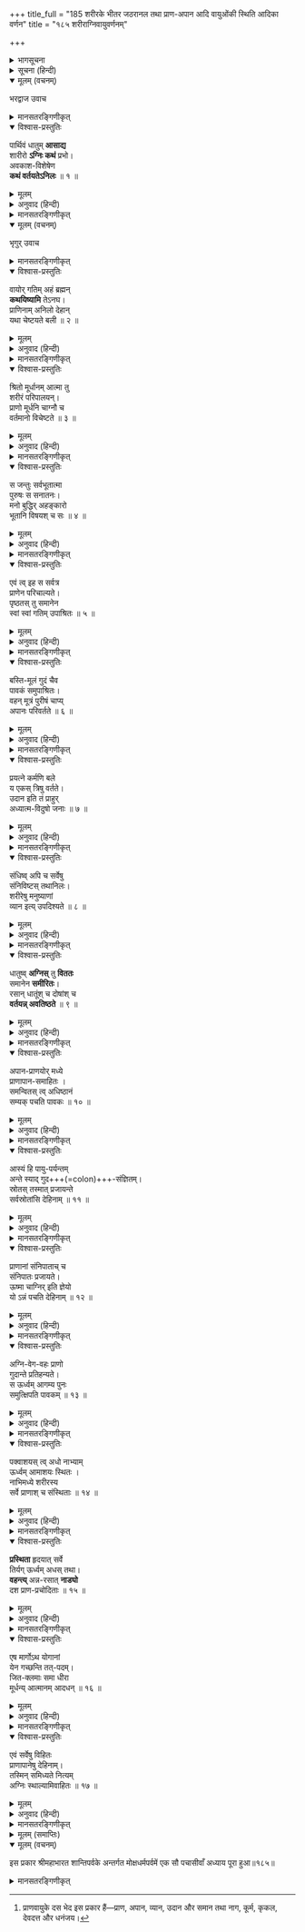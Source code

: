 +++
title_full = "185 शरीरके भीतर जठरानल तथा प्राण-अपान आदि वायुओंकी स्थिति आदिका वर्णन"
title = "१८५ शरीराग्निवायुवर्णनम्"

+++

<details><summary>भागसूचना</summary>

पञ्चाशीत्यधिकशततमोऽध्यायः
</details>

<details><summary>सूचना (हिन्दी)</summary>

शरीरके भीतर जठरानल तथा प्राण-अपान आदि वायुओंकी स्थिति आदिका वर्णन
</details>

<details open><summary>मूलम् (वचनम्)</summary>

भरद्वाज उवाच
</details>

<details><summary>मानसतरङ्गिणीकृत्</summary>

Bharadvāja asked: 
</details>


<details open><summary>विश्वास-प्रस्तुतिः</summary>

पार्थिवं धातुम् **आसाद्य**  
शारीरो **ऽग्निः कथं** प्रभो।  
अवकाश-विशेषेण  
**कथं वर्तयतेऽनिलः** ॥ १ ॥
</details>

<details><summary>मूलम्</summary>

पार्थिवं धातुमासाद्य शारीरोऽग्निः कथं प्रभो।  
अवकाशविशेषेण कथं वर्तयतेऽनिलः ॥ १ ॥
</details>

<details><summary>अनुवाद (हिन्दी)</summary>

_भरद्वाजने पूछा—_ प्रभो! शरीरके भीतर रहनेवाली अग्नि पार्थिव धातु (पांचभौतिक देह) का आश्रय लेकर कैसे रहती है और वायु भी उसी पार्थिव धातुका आश्रय लेकर अवकाश-विशेषके द्वारा देहको कैसे चेष्टाशील बनाती है?॥१॥
</details>

<details><summary>मानसतरङ्गिणीकृत्</summary>

How in the body does the solid element present itself and what becomes of the heat? How also does space manifest itself, and how does the gaseous element circulate in the body?
</details>


<details open><summary>मूलम् (वचनम्)</summary>

भृगुर् उवाच
</details>

<details><summary>मानसतरङ्गिणीकृत्</summary>

Bhṛgu said: 
</details>


<details open><summary>विश्वास-प्रस्तुतिः</summary>

वायोर् गतिम् अहं ब्रह्मन्  
**कथयिष्यामि** तेऽनघ।  
प्राणिनाम् अनिलो देहान्  
यथा चेष्टयते बली ॥ २ ॥
</details>

<details><summary>मूलम्</summary>

वायोर्गतिमहं ब्रह्मन् कथयिष्यामि तेऽनघ।  
प्राणिनामनिलो देहान् यथा चेष्टयते बली ॥ २ ॥
</details>

<details><summary>अनुवाद (हिन्दी)</summary>

_भृगुने कहा—_ ब्रह्मन्! निष्पाप महर्षे! मैं तुमसे वायुकी गतिका वर्णन करता हूँ। प्रबल वायु प्राणियोंके शरीरोंको किस प्रकार चेष्टाशील बनाती है? यह बताता हूँ॥२॥
</details>

<details><summary>मानसतरङ्गिणीकृत्</summary>

I shall, O sage, speak to you of the path by which  the gaseous element moves, and how, O sinless one, that mighty substance causes the bodies of organisms to move. 
</details>


<details open><summary>विश्वास-प्रस्तुतिः</summary>

श्रितो मूर्धानम् आत्मा तु  
शरीरं परिपालयन्।  
प्राणो मूर्धनि चाग्नौ च  
वर्तमानो विचेष्टते ॥ ३ ॥
</details>

<details><summary>मूलम्</summary>

श्रितो मूर्धानमात्मा +++(पाठभेदः - अग्निः)+++ तु शरीरं परिपालयन्।  
प्राणो मूर्धनि चाग्नौ च वर्तमानो विचेष्टते ॥ ३ ॥
</details>

<details><summary>अनुवाद (हिन्दी)</summary>

आत्मा मस्तकके रन्ध्रस्थानमें स्थित होकर सम्पूर्ण शरीरकी रक्षा करता है और प्राण मस्तक तथा अग्नि दोनोंमें स्थित होकर शरीरको चेष्टाशील बनाता है॥३॥
</details>

<details><summary>मानसतरङ्गिणीकृत्</summary>

Heat resides within the brain and takes care of the entire body.  
The metabolic activity, Prāṇa, residing within the head, along with the heat, causes movements and actions. 
</details>


<details open><summary>विश्वास-प्रस्तुतिः</summary>

स जन्तुः सर्वभूतात्मा  
पुरुषः स सनातनः।  
मनो बुद्धिर् अहङ्कारो  
भूतानि विषयश् च सः ॥ ४ ॥
</details>

<details><summary>मूलम्</summary>

स जन्तुः सर्वभूतात्मा पुरुषः स सनातनः।  
मनो बुद्धिरहङ्कारो भूतानि विषयश्च सः ॥ ४ ॥
</details>

<details><summary>अनुवाद (हिन्दी)</summary>

वह प्राणसे संयुक्त आत्मा ही जीव है, वही सम्पूर्ण भूतोंका आत्मा सनातन पुरुष है। वही मन, बुद्धि, अहंकार, पाँचों भूत और विषयरूप हो रहा है॥४॥
</details>

<details><summary>मानसतरङ्गिणीकृत्</summary>

That is mark of life, the core of all life forms also known as the eternal puruṣa, basis of the mind, intelligence, and consciousness, as also sensory apparatus of of all organisms. 
</details>


<details open><summary>विश्वास-प्रस्तुतिः</summary>

एवं त्व् इह स सर्वत्र  
प्राणेन परिचाल्यते।  
पृष्ठतस् तु समानेन  
स्वां स्वां गतिम् उपाश्रितः ॥ ५ ॥
</details>

<details><summary>मूलम्</summary>

एवं त्विह स सर्वत्र प्राणेन परिचाल्यते।  
पृष्ठतस्तु समानेन स्वां स्वां गतिमुपाश्रितः ॥ ५ ॥
</details>

<details><summary>अनुवाद (हिन्दी)</summary>

इस प्रकार (जीवात्मासे संयुक्त हुए) प्राणके द्वारा शरीरके भीतरके समस्त विभाग तथा इन्द्रिय आदि सारे बाह्य अंग परिचालित होते हैं। तत्पश्चात् समान वायुके रूपमें परिणत हो प्राण ही अपनी-अपनी गतिके आश्रित शरीरका संचालक होता है॥५॥
</details>

<details><summary>मानसतरङ्गिणीकृत्</summary>

Thus the organism is, in every respect, controlled by the metabolic activities. At the basis of every activity is the metabolic process called Samāna, which makes every muscular activity run. 
</details>


<details open><summary>विश्वास-प्रस्तुतिः</summary>

बस्ति-मूलं गुदं चैव  
पावकं समुपाश्रितः।  
वहन् मूत्रं पुरीषं चाप्य्  
अपानः परिवर्तते ॥ ६ ॥
</details>

<details><summary>मूलम्</summary>

बस्तिमूलं गुदं चैव पावकं समुपाश्रितः।  
वहन्मूत्रं पुरीषं चाप्यपानः परिवर्तते ॥ ६ ॥
</details>

<details><summary>अनुवाद (हिन्दी)</summary>

अपान वायु जठरानल, मूत्राशय और गुदाका आश्रय ले मल एवं मूत्रको निकालता हुआ ऊपरसे नीचेको घूमता रहता है॥६॥
</details>

<details><summary>मानसतरङ्गिणीकृत्</summary>

The metabolic process Apāna, depending on the metabolic energy that is in the urethra and the colon, acts, and is involved in excreting urine and feces. 
</details>


<details open><summary>विश्वास-प्रस्तुतिः</summary>

प्रयत्ने कर्मणि बले  
य एकस् त्रिषु वर्तते।  
उदान इति तं प्राहुर्  
अध्यात्म-विदुषो जनाः ॥ ७ ॥
</details>

<details><summary>मूलम्</summary>

प्रयत्ने कर्मणि बले य एकस्त्रिषु वर्तते।  
उदान इति तं प्राहुरध्यात्मविदुषो जनाः ॥ ७ ॥
</details>

<details><summary>अनुवाद (हिन्दी)</summary>

जिस एक ही वायुकी प्रयत्न, कर्म और बल तीनोंमें प्रवृत्ति होती है, उसे अध्यात्मतत्त्वके जाननेवाले पुरुषोंने उदान कहा है॥७॥
</details>

<details><summary>मानसतरङ्गिणीकृत्</summary>

That unifying metabolic process, which operates in these three, is called Udāna by those that are conversant with science. 
</details>


<details open><summary>विश्वास-प्रस्तुतिः</summary>

संधिष्व् अपि च सर्वेषु  
संनिविष्टस् तथानिलः।  
शरीरेषु मनुष्याणां  
व्यान इत्य् उपदिश्यते ॥ ८ ॥
</details>

<details><summary>मूलम्</summary>

संधिष्वपि च सर्वेषु संनिविष्टस्तथानिलः।  
शरीरेषु मनुष्याणां व्यान इत्युपदिश्यते ॥ ८ ॥
</details>

<details><summary>अनुवाद (हिन्दी)</summary>

जो मनुष्योंके शरीरोंमें और उनकी समस्त संधियोंमें भी व्याप्त है, उस वायुको ‘व्यान’ कहते हैं॥८॥
</details>

<details><summary>मानसतरङ्गिणीकृत्</summary>

That metabolic process, which operates, residing in all the joints and nerves of beings’ bodies, is called Vyāna.  
</details>


<details open><summary>विश्वास-प्रस्तुतिः</summary>

धातुष्व् **अग्निस्** तु **विततः**  
समानेन **समीरितः**।  
रसान् धातूंश् च दोषांश् च  
**वर्तयन्न् अवतिष्ठते** ॥ ९ ॥
</details>

<details><summary>मूलम्</summary>

धातुष्वग्निस्तु विततः समानेन समीरितः।  
रसान् धातूंश्च दोषांश्च वर्तयन्नवतिष्ठते ॥ ९ ॥
</details>

<details><summary>अनुवाद (हिन्दी)</summary>

शरीरके समस्त धातुओंमें व्याप्त जो अग्नि है, वह समान वायुद्वारा संचालित होती है। वह समान वायु ही शरीरगत रसों, धातुओं (इन्द्रियों) और दोषों (कफ आदि) का संचालन करती हुई सम्पूर्ण शरीरमें स्थित है॥९॥
</details>

<details><summary>मानसतरङ्गिणीकृत्</summary>

The metabolic energy in the bodies of organisms is circulated all over by Samāna. Situated thus in the body, that process cause the circulation of different kinds of fluids, humors and substances through the body. 
</details>


<details open><summary>विश्वास-प्रस्तुतिः</summary>

अपान-प्राणयोर् मध्ये  
प्राणापान-समाहितः ।  
समन्वितस् त्व् अधिष्ठानं  
सम्यक् पचति पावकः ॥ १० ॥
</details>

<details><summary>मूलम्</summary>

अपानप्राणयोर्मध्ये प्राणापानसमाहितः ।  
समन्वितस्त्वधिष्ठानं सम्यक्पचति पावकः ॥ १० ॥
</details>

<details><summary>अनुवाद (हिन्दी)</summary>

अपान और प्राणके मध्यभाग (नाभि) में प्राण और अपान दोनोंका आश्रय लेकर स्थित हुआ जठरानल खाये हुए अन्नको भलीभाँति पचाता है॥१०॥
</details>

<details><summary>मानसतरङ्गिणीकृत्</summary>

That metabolic process, residing between Apāna and Prāṇa, combining Apāna and Prāṇa, in the region of the Svādiṣṭhāna ganglion,  
with the aid of those two processes, causes digestion. 
</details>


<details open><summary>विश्वास-प्रस्तुतिः</summary>

आस्यं हि पायु-पर्यन्तम्  
अन्ते स्याद् गुद+++(=colon)+++-संज्ञितम्।  
स्रोतस् तस्मात् प्रजायन्ते  
सर्वस्रोतांसि देहिनाम् ॥ ११ ॥
</details>

<details><summary>मूलम्</summary>

आस्यं हि पायुपर्यन्तमन्ते स्याद् गुदसंज्ञितम्।  
स्रोतस्तस्मात् प्रजायन्ते सर्वस्रोतांसि देहिनाम् ॥ ११ ॥
</details>

<details><summary>अनुवाद (हिन्दी)</summary>

मुखसे लेकर पायु (गुदा) तक जो महान् स्रोत (प्राणके प्रवाहित होनेका मार्ग) है, वही अन्तिम छोरमें गुदाके नामसे प्रसिद्ध है। उसी महान् स्रोतसे देहधारियोंके अन्य सभी छोटे-छोटे स्रोत (प्राणोंके संचरणके मार्ग अथवा नाडीसमुदाय) प्रकट होते हैं॥११॥
</details>

<details><summary>मानसतरङ्गिणीकृत्</summary>

There is a tube from the mouth down to the anus, with the colon at its extremity. Associated with it is a vessel that from which numerous subsidiary ones branch out into the body.  
</details>



<details open><summary>विश्वास-प्रस्तुतिः</summary>

प्राणानां संनिपाताच् च  
संनिपातः प्रजायते।  
ऊष्मा चाग्निर् इति ज्ञेयो  
यो ऽन्नं पचति देहिनाम् ॥ १२ ॥
</details>

<details><summary>मूलम्</summary>

प्राणानां संनिपाताच्च संनिपातः प्रजायते।  
ऊष्मा चाग्निरिति ज्ञेयो योऽन्नं पचति देहिनाम् ॥ १२ ॥
</details>

<details><summary>अनुवाद (हिन्दी)</summary>

उन स्रोतोंद्वारा सारे अंगोंमें प्राणोंका सम्बन्ध या प्रसार होनेसे उसके साथ रहनेवाले जठरानलका भी सम्बन्ध या प्रसार हो जाता है। प्राणियोंके शरीरमें जो गर्मीका अनुभव होता है, उसे उस जठरानलका ही ताप समझना चाहिये। वही देहधारियोंके खाये हुए अन्नको पचाता है॥१२॥
</details>

<details><summary>मानसतरङ्गिणीकृत्</summary>

Due the combined flow of many metabolic processes the mixed flows are born.  
One such is the metabolic process called Uṣmān, the energy that causes digestion of food in bodies. 
</details>


<details open><summary>विश्वास-प्रस्तुतिः</summary>

अग्नि-वेग-वहः प्राणो  
गुदान्ते प्रतिहन्यते।  
स ऊर्ध्वम् आगम्य पुनः  
समुत्क्षिपति पावकम् ॥ १३ ॥
</details>

<details><summary>मूलम्</summary>

अग्निवेगवहः प्राणो गुदान्ते प्रतिहन्यते।  
स ऊर्ध्वमागम्य पुनः समुत्क्षिपति पावकम् ॥ १३ ॥
</details>

<details><summary>अनुवाद (हिन्दी)</summary>

अग्निके वेगसे बहता हुआ प्राण गुदाके निकट जाकर प्रतिहत हो जाता है; फिर ऊपरकी ओर लौटकर समीपवर्ती अग्निको भी ऊपर उठा देता है॥१३॥
</details>

<details><summary>मानसतरङ्गिणीकृत्</summary>

The metabolic process bearing the swift energy, descends to the extremity of the anal canal and thence is sent upwards once more. Having gone this energy is circulated back downwards. 
</details>


<details open><summary>विश्वास-प्रस्तुतिः</summary>

पक्वाशयस् त्व् अधो नाभ्याम्  
ऊर्ध्वम् आमाशयः स्थितः ।  
नाभिमध्ये शरीरस्य  
सर्वे प्राणाश् च संस्थिताः ॥ १४ ॥
</details>

<details><summary>मूलम्</summary>

पक्वाशयस्त्वधो नाभ्यामूर्ध्वमामाशयः स्थितः ।  
नाभिमध्ये शरीरस्य सर्वे प्राणाश्च संस्थिताः ॥ १४ ॥
</details>

<details><summary>अनुवाद (हिन्दी)</summary>

नाभिसे नीचे पक्वाशय और ऊपर आमाशय स्थित है तथा नाभिके मध्यभागमें शरीरसम्बन्धी सभी प्राण स्थित हैं॥१४॥
</details>

<details><summary>मानसतरङ्गिणीकृत्</summary>

Below the navel is the region of digested matter. Above it is that for the food which is ingested. In the navel region, the various metabolic processes of the body act together.  
</details>


<details open><summary>विश्वास-प्रस्तुतिः</summary>

**प्रस्थिता** हृदयात् सर्वे  
तिर्यग् ऊर्ध्वम् अधस् तथा।  
**वहन्त्य्** अन्न-रसात् **नाड्यो**  
दश प्राण-प्रचोदिताः ॥ १५ ॥
</details>

<details><summary>मूलम्</summary>

प्रस्थिता हृदयात् सर्वे तिर्यगूर्ध्वमधस्तथा।  
वहन्त्यन्नरसात् नाड्यो दश प्राणप्रचोदिताः ॥ १५ ॥
</details>

<details><summary>अनुवाद (हिन्दी)</summary>

वे समस्त प्राण हृदयसे इधर-उधर और ऊपर-नीचे प्रस्थान करते हैं; इसलिये दस[^*] प्राणोंसे परिचालित होकर सारी नाड़ियाँ अन्नका रस वहन करती हैं॥१५॥
</details>

<details><summary>मानसतरङ्गिणीकृत्</summary>

Impelled by the ten metabolic process, the [ducts], branching out from the heart, convey the food substances that food yields, upwards, downwards, and in transverse directions.  
</details>


<details open><summary>विश्वास-प्रस्तुतिः</summary>

एष मार्गोऽथ योगानां  
येन गच्छन्ति तत्-पदम्।  
जित-क्लमाः समा धीरा  
मूर्धन्य् आत्मानम् आदधन् ॥ १६ ॥
</details>

<details><summary>मूलम्</summary>

एष मार्गोऽथ योगानां येन गच्छन्ति तत्पदम्।  
जितक्लमाः समा धीरा मूर्धन्यात्मानमादधन् ॥ १६ ॥
</details>

<details><summary>अनुवाद (हिन्दी)</summary>

यह मुखसे लेकर गुदातकका जो महान् स्रोत है, वह योगियोंका मार्ग है। उससे वे योगी परमपदको प्राप्त होते हैं, जिन्होंने सारे क्लेशोंको जीत लिया है, जो सर्वत्र समदर्शी और धीर हैं तथा जिन महात्माओंने सुषुम्णा नाड़ीके द्वारा मस्तकमें पहुँचकर वहीं अपने-आपको स्थित कर दिया है॥१६॥
</details>

<details><summary>मानसतरङ्गिणीकृत्</summary>

Through this duct the Yogīs, vanquishers of fatigue, undisturbed and intelligent, attain that state,  by holding the Ātmā within the brain. 
</details>


<details open><summary>विश्वास-प्रस्तुतिः</summary>

एवं सर्वेषु विहितः  
प्राणापानेषु देहिनाम्।  
तस्मिन् समिध्यते नित्यम्  
अग्निः स्थाल्यामिवाहितः ॥ १७ ॥
</details>

<details><summary>मूलम्</summary>

एवं सर्वेषु विहितः प्राणापानेषु देहिनाम्।  
तस्मिन् समिध्यते नित्यमग्निः स्थाल्यामिवाहितः ॥ १७ ॥
</details>

<details><summary>अनुवाद (हिन्दी)</summary>

प्राणियोंके प्राण, अपान आदि सभी वायुओंमें स्थापित हुई जठराग्नि शरीरमें ही रहकर सदा अग्नि-कुण्डमें रखी हुई अग्निकी भाँति प्रज्वलित होती रहती है॥१७॥
</details>

<details><summary>मानसतरङ्गिणीकृत्</summary>

Thus dispersed are the Prāṇa, Apāna and others in bodies of organisms. There in the metabolic heat is always burning, like a fire placed in a vessel. 
</details>


<details><summary>मूलम् (समाप्तिः)</summary>

इति श्रीमहाभारते शान्तिपर्वणि मोक्षधर्मपर्वणि पञ्चाशीत्यधिकशततमोऽध्यायः ॥ १८५ ॥
</details>

<details open><summary>मूलम् (वचनम्)</summary>

इस प्रकार श्रीमहाभारत शान्तिपर्वके अन्तर्गत मोक्षधर्मपर्वमें एक सौ पचासीवाँ अध्याय पूरा हुआ॥१८५॥
</details>

<details><summary>मानसतरङ्गिणीकृत्</summary>

Here ends the section of the Bhṛgu Smṛti pertaining to the early scientific ideas of the Hindus
</details>


[^*]: प्राणवायुके दस भेद इस प्रकार हैं—प्राण, अपान, व्यान, उदान और समान तथा नाग, कूर्म, कृकल, देवदत्त और धनंजय।
